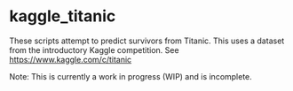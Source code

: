 # kaggle_titanic

These scripts attempt to predict survivors from Titanic. This uses a dataset from the introductory Kaggle competition. See https://www.kaggle.com/c/titanic

Note: This is currently a work in progress (WIP) and is incomplete.
